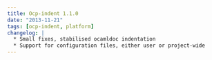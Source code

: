```yaml
---
title: Ocp-indent 1.1.0
date: "2013-11-21"
tags: [ocp-indent, platform]
changelog: |
  * Small fixes, stabilised ocamldoc indentation
  * Support for configuration files, either user or project-wide
---
```


